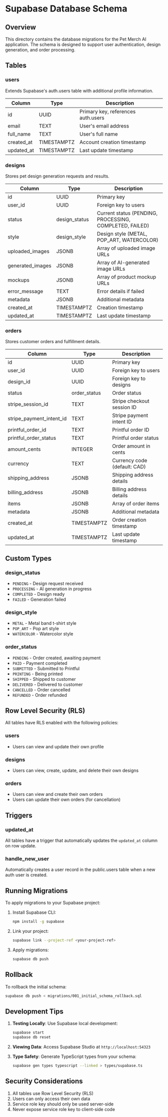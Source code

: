 # Supabase Database Schema

## Overview

This directory contains the database migrations for the Pet Merch AI application. The schema is designed to support user authentication, design generation, and order processing.

## Tables

### users
Extends Supabase's auth.users table with additional profile information.

| Column | Type | Description |
|--------|------|-------------|
| id | UUID | Primary key, references auth.users |
| email | TEXT | User's email address |
| full_name | TEXT | User's full name |
| created_at | TIMESTAMPTZ | Account creation timestamp |
| updated_at | TIMESTAMPTZ | Last update timestamp |

### designs
Stores pet design generation requests and results.

| Column | Type | Description |
|--------|------|-------------|
| id | UUID | Primary key |
| user_id | UUID | Foreign key to users |
| status | design_status | Current status (PENDING, PROCESSING, COMPLETED, FAILED) |
| style | design_style | Design style (METAL, POP_ART, WATERCOLOR) |
| uploaded_images | JSONB | Array of uploaded image URLs |
| generated_images | JSONB | Array of AI-generated image URLs |
| mockups | JSONB | Array of product mockup URLs |
| error_message | TEXT | Error details if failed |
| metadata | JSONB | Additional metadata |
| created_at | TIMESTAMPTZ | Creation timestamp |
| updated_at | TIMESTAMPTZ | Last update timestamp |

### orders
Stores customer orders and fulfillment details.

| Column | Type | Description |
|--------|------|-------------|
| id | UUID | Primary key |
| user_id | UUID | Foreign key to users |
| design_id | UUID | Foreign key to designs |
| status | order_status | Order status |
| stripe_session_id | TEXT | Stripe checkout session ID |
| stripe_payment_intent_id | TEXT | Stripe payment intent ID |
| printful_order_id | TEXT | Printful order ID |
| printful_order_status | TEXT | Printful order status |
| amount_cents | INTEGER | Order amount in cents |
| currency | TEXT | Currency code (default: CAD) |
| shipping_address | JSONB | Shipping address details |
| billing_address | JSONB | Billing address details |
| items | JSONB | Array of order items |
| metadata | JSONB | Additional metadata |
| created_at | TIMESTAMPTZ | Order creation timestamp |
| updated_at | TIMESTAMPTZ | Last update timestamp |

## Custom Types

### design_status
- `PENDING` - Design request received
- `PROCESSING` - AI generation in progress
- `COMPLETED` - Design ready
- `FAILED` - Generation failed

### design_style
- `METAL` - Metal band t-shirt style
- `POP_ART` - Pop art style
- `WATERCOLOR` - Watercolor style

### order_status
- `PENDING` - Order created, awaiting payment
- `PAID` - Payment completed
- `SUBMITTED` - Submitted to Printful
- `PRINTING` - Being printed
- `SHIPPED` - Shipped to customer
- `DELIVERED` - Delivered to customer
- `CANCELLED` - Order cancelled
- `REFUNDED` - Order refunded

## Row Level Security (RLS)

All tables have RLS enabled with the following policies:

### users
- Users can view and update their own profile

### designs
- Users can view, create, update, and delete their own designs

### orders
- Users can view and create their own orders
- Users can update their own orders (for cancellation)

## Triggers

### updated_at
All tables have a trigger that automatically updates the `updated_at` column on row update.

### handle_new_user
Automatically creates a user record in the public.users table when a new auth user is created.

## Running Migrations

To apply migrations to your Supabase project:

1. Install Supabase CLI:
   ```bash
   npm install -g supabase
   ```

2. Link your project:
   ```bash
   supabase link --project-ref <your-project-ref>
   ```

3. Apply migrations:
   ```bash
   supabase db push
   ```

## Rollback

To rollback the initial schema:
```bash
supabase db push < migrations/001_initial_schema_rollback.sql
```

## Development Tips

1. **Testing Locally**: Use Supabase local development:
   ```bash
   supabase start
   supabase db reset
   ```

2. **Viewing Data**: Access Supabase Studio at `http://localhost:54323`

3. **Type Safety**: Generate TypeScript types from your schema:
   ```bash
   supabase gen types typescript --linked > types/supabase.ts
   ```

## Security Considerations

1. All tables use Row Level Security (RLS)
2. Users can only access their own data
3. Service role key should only be used server-side
4. Never expose service role key to client-side code 